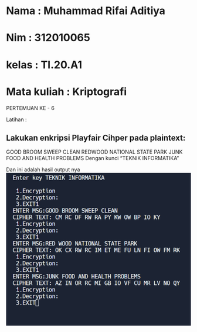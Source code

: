 # Nama : Muhammad Rifai Aditiya
# Nim : 312010065
# kelas : TI.20.A1
# Mata kuliah : Kriptografi
 PERTEMUAN KE - 6

Latihan :

## Lakukan enkripsi Playfair Cihper pada plaintext:

GOOD BROOM SWEEP CLEAN
REDWOOD NATIONAL STATE PARK
JUNK FOOD AND HEALTH PROBLEMS
Dengan kunci “TEKNIK INFORMATIKA”

Dan ini adalah hasil output nya 
 ![img](foto/99.png)